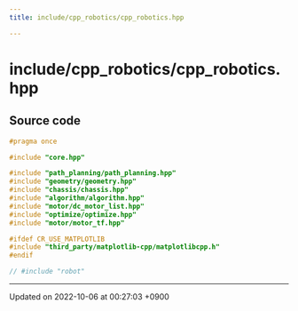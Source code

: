 ```yaml
---
title: include/cpp_robotics/cpp_robotics.hpp

---
```


# include/cpp_robotics/cpp_robotics.hpp






## Source code

```cpp
#pragma once

#include "core.hpp"

#include "path_planning/path_planning.hpp"
#include "geometry/geometry.hpp"
#include "chassis/chassis.hpp"
#include "algorithm/algorithm.hpp"
#include "motor/dc_motor_list.hpp"
#include "optimize/optimize.hpp"
#include "motor/motor_tf.hpp"

#ifdef CR_USE_MATPLOTLIB
#include "third_party/matplotlib-cpp/matplotlibcpp.h"
#endif

// #include "robot"
```


-------------------------------

Updated on 2022-10-06 at 00:27:03 +0900
